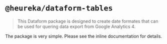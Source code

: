 # `@heureka/dataform-tables`

> This Dataform package is designed to create date formates that can be used
> for quering data export from Google Analytics 4.

The package is very simple. Please see the inline documentation for details.
